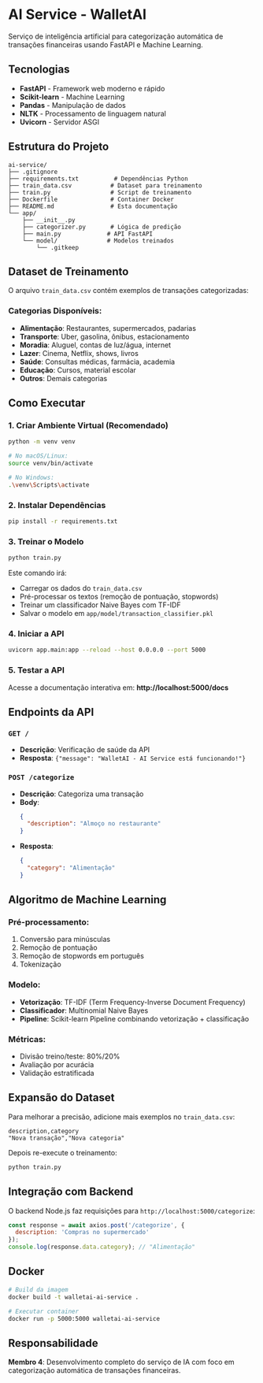 # AI Service - WalletAI

Serviço de inteligência artificial para categorização automática de transações financeiras usando FastAPI e Machine Learning.

## Tecnologias

- **FastAPI** - Framework web moderno e rápido
- **Scikit-learn** - Machine Learning
- **Pandas** - Manipulação de dados
- **NLTK** - Processamento de linguagem natural
- **Uvicorn** - Servidor ASGI

## Estrutura do Projeto

```
ai-service/
├── .gitignore
├── requirements.txt          # Dependências Python
├── train_data.csv           # Dataset para treinamento
├── train.py                 # Script de treinamento
├── Dockerfile               # Container Docker
├── README.md                # Esta documentação
└── app/
    ├── __init__.py
    ├── categorizer.py       # Lógica de predição
    ├── main.py             # API FastAPI
    └── model/              # Modelos treinados
        └── .gitkeep
```

## Dataset de Treinamento

O arquivo `train_data.csv` contém exemplos de transações categorizadas:

### Categorias Disponíveis:
- **Alimentação**: Restaurantes, supermercados, padarias
- **Transporte**: Uber, gasolina, ônibus, estacionamento
- **Moradia**: Aluguel, contas de luz/água, internet
- **Lazer**: Cinema, Netflix, shows, livros
- **Saúde**: Consultas médicas, farmácia, academia
- **Educação**: Cursos, material escolar
- **Outros**: Demais categorias

## Como Executar

### 1. Criar Ambiente Virtual (Recomendado)

```bash
python -m venv venv

# No macOS/Linux:
source venv/bin/activate

# No Windows:
.\venv\Scripts\activate
```

### 2. Instalar Dependências

```bash
pip install -r requirements.txt
```

### 3. Treinar o Modelo

```bash
python train.py
```

Este comando irá:
- Carregar os dados do `train_data.csv`
- Pré-processar os textos (remoção de pontuação, stopwords)
- Treinar um classificador Naive Bayes com TF-IDF
- Salvar o modelo em `app/model/transaction_classifier.pkl`

### 4. Iniciar a API

```bash
uvicorn app.main:app --reload --host 0.0.0.0 --port 5000
```

### 5. Testar a API

Acesse a documentação interativa em: **http://localhost:5000/docs**

## Endpoints da API

### `GET /`
- **Descrição**: Verificação de saúde da API
- **Resposta**: `{"message": "WalletAI - AI Service está funcionando!"}`

### `POST /categorize`
- **Descrição**: Categoriza uma transação
- **Body**:
  ```json
  {
    "description": "Almoço no restaurante"
  }
  ```
- **Resposta**:
  ```json
  {
    "category": "Alimentação"
  }
  ```

## Algoritmo de Machine Learning

### Pré-processamento:
1. Conversão para minúsculas
2. Remoção de pontuação
3. Remoção de stopwords em português
4. Tokenização

### Modelo:
- **Vetorização**: TF-IDF (Term Frequency-Inverse Document Frequency)
- **Classificador**: Multinomial Naive Bayes
- **Pipeline**: Scikit-learn Pipeline combinando vetorização + classificação

### Métricas:
- Divisão treino/teste: 80%/20%
- Avaliação por acurácia
- Validação estratificada

## Expansão do Dataset

Para melhorar a precisão, adicione mais exemplos no `train_data.csv`:

```csv
description,category
"Nova transação","Nova categoria"
```

Depois re-execute o treinamento:
```bash
python train.py
```

## Integração com Backend

O backend Node.js faz requisições para `http://localhost:5000/categorize`:

```javascript
const response = await axios.post('/categorize', {
  description: 'Compras no supermercado'
});
console.log(response.data.category); // "Alimentação"
```

## Docker

```bash
# Build da imagem
docker build -t walletai-ai-service .

# Executar container
docker run -p 5000:5000 walletai-ai-service
```

## Responsabilidade

**Membro 4**: Desenvolvimento completo do serviço de IA com foco em categorização automática de transações financeiras.